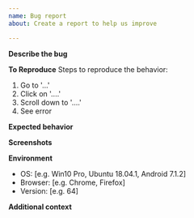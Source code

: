```yaml
---
name: Bug report
about: Create a report to help us improve

---
```

<!--
For questions, please create or update a thread here: 
https://github.com/gildas-lormeau/InContext Capture/discussions

Please ensure that you do not find an answer before reporting the issue:
 - in the FAQ: https://github.com/gildas-lormeau/InContext Capture/blob/master/faq.md
 - in the list of known issues: https://github.com/gildas-lormeau/InContext Capture#known-issues
 - in the help page embedded in the extension
-->

**Describe the bug**
<!-- A clear and concise description of what the bug is. -->

**To Reproduce**
Steps to reproduce the behavior:
1. Go to '...'
2. Click on '....'
3. Scroll down to '....'
4. See error

**Expected behavior**
<!-- A clear and concise description of what you expected to happen. -->

**Screenshots**
<!-- If applicable, add screenshots to help explain your problem. -->

**Environment**
 - OS: [e.g. Win10 Pro, Ubuntu 18.04.1, Android 7.1.2]
 - Browser: [e.g. Chrome, Firefox]
 - Version: [e.g. 64]

**Additional context**
<!-- Add any other context about the problem here. -->

